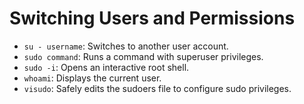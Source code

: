 # Switching Users and Permissions

- `su - username`: Switches to another user account.
- `sudo command`: Runs a command with superuser privileges.
- `sudo -i`: Opens an interactive root shell.
- `whoami`: Displays the current user.
- `visudo`: Safely edits the sudoers file to configure sudo privileges.
